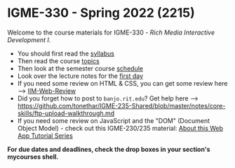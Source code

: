 # IGME-330 - Spring 2022 (2215)
Welcome to the course materials for IGME-330 - *Rich Media Interactive Development I.*
- You should first read the [syllabus](syllabus.md)
- Then read the course [topics](topics.md)
- Then look at the semester course [schedule](schedule.md)
- Look over the lecture notes for the [first day](./weekly/01A.md)
- If you need some review on HTML & CSS, you can get some review here --> [IIM-Web-Review](https://github.com/tonethar/IGME-230-Master/tree/master/IIM-Web-Review)
- Did you forget how to post to `banjo.rit.edu`? Get help here --> https://github.com/tonethar/IGME-235-Shared/blob/master/notes/core-skills/ftp-upload-walkthrough.md
- If you need some review on JavaScript and the "DOM" (Document Object Model) - check out this IGME-230/235 material: [About this Web App Tutorial Series](https://github.com/tonethar/IGME-230-Master/blob/master/notes/web-apps-0.md)

**For due dates and deadlines, check the drop boxes in your section's mycourses shell.**
